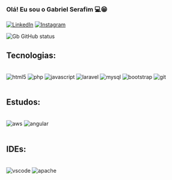 
### Olá! Eu sou o Gabriel Serafim 💻😁

[![LinkedIn](https://img.shields.io/badge/LinkedIn-0077B5?style=for-the-badge&logo=linkedin&logoColor=white)](https://www.linkedin.com/in/gabriel-serafim-28976a182/)
[![Instagram]( 	https://img.shields.io/badge/Instagram-E4405F?style=for-the-badge&logo=instagram&logoColor=white)](https://www.linkedin.com/in/gabriel-serafim-28976a182/)

![Gb GitHub status](https://github-readme-stats.vercel.app/api?username={gbserafim}&theme=blue-green)

## Tecnologias:

<div style="display: inline_block"><br/>
  <img align="center" alt="html5" src="https://img.shields.io/badge/HTML5-E34F26?style=for-the-badge&logo=html5&logoColor=white" />  
  <img align="center" alt="php" src="https://img.shields.io/badge/PHP-777BB4?style=for-the-badge&logo=php&logoColor=white" />  
  <img align="center" alt="javascript" src="https://img.shields.io/badge/JavaScript-323330?style=for-the-badge&logo=javascript&logoColor=F7DF1E" />  
  <img align="center" alt="laravel" src="https://img.shields.io/badge/Laravel-FF2D20?style=for-the-badge&logo=laravel&logoColor=white" />  
  <img align="center" alt="mysql" src="https://img.shields.io/badge/MySQL-00000F?style=for-the-badge&logo=mysql&logoColor=white" /> 
  <img align="center" alt="bootstrap" src="https://img.shields.io/badge/Bootstrap-563D7C?style=for-the-badge&logo=bootstrap&logoColor=white" /> 
  <img align="center" alt="git" src=" 	https://img.shields.io/badge/GIT-E44C30?style=for-the-badge&logo=git&logoColor=white" /> 
</div> <br>

## Estudos: 

<div style="display: inline_block"><br/>
  <img align="center" alt="aws" src="https://img.shields.io/badge/Amazon_AWS-232F3E?style=for-the-badge&logo=amazon-aws&logoColor=white" />  
  <img align="center" alt="angular" src="https://img.shields.io/badge/Angular-DD0031?style=for-the-badge&logo=angular&logoColor=white" />  
</div> <br>

## IDEs: 

<div style="display: inline_block"><br/>
  <img align="center" alt="vscode" src=" 	https://img.shields.io/badge/Visual_Studio_Code-0078D4?style=for-the-badge&logo=visual%20studio%20code&logoColor=white" />  
  <img align="center" alt="apache" src="https://img.shields.io/badge/apache%20netbeans-1B6AC6?style=for-the-badge&logo=apache%20netbeans%20IDE&logoColor=white" />  
</div> <br>
